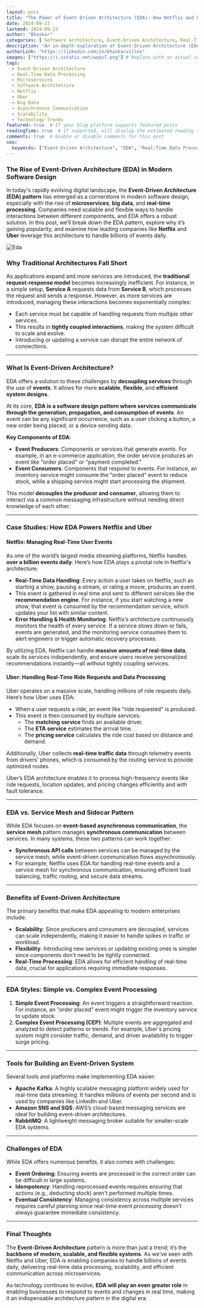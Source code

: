 ```yaml
---
layout: post
title: "The Power of Event-Driven Architecture (EDA): How Netflix and Uber Handle Billions of Events Daily"
date: 2024-09-23
lastmod: 2024-09-23
author: "Bhaskar"
categories: [ Software Architecture, Event-Driven Architecture, Real-Time Data Processing, Microservices, Technology ]
description: "An in-depth exploration of Event-Driven Architecture (EDA) and its growing importance in modern software design, featuring case studies from Netflix and Uber on how they manage billions of events daily."
authorLink: "https://linkedin.com/in/bhaskarvilles"
images: ["https://i.sstatic.net/wopu7.png"] # Replace with an actual image link relevant to EDA
tags:
  - Event-Driven Architecture
  - Real-Time Data Processing
  - Microservices
  - Software Architecture
  - Netflix
  - Uber
  - Big Data
  - Asynchronous Communication
  - Scalability
  - Technology Trends
featured: true  # If your blog platform supports featured posts
readingTime: true  # If supported, will display the estimated reading time
comments: true  # Enable or disable comments for this post
seo:
  keywords: ["Event-Driven Architecture", "EDA", "Real-Time Data Processing", "Microservices Architecture", "Netflix Case Study", "Uber Case Study", "Scalability in Software", "Big Data Processing", "Asynchronous Communication"]
---
```


### **The Rise of Event-Driven Architecture (EDA) in Modern Software Design**

In today's rapidly evolving digital landscape, the **Event-Driven Architecture (EDA) pattern** has emerged as a cornerstone in modern software design, especially with the rise of **microservices**, **big data**, and **real-time processing**. Companies need scalable and flexible ways to handle interactions between different components, and EDA offers a robust solution. In this post, we’ll break down the EDA pattern, explore why it’s gaining popularity, and examine how leading companies like **Netflix** and **Uber** leverage this architecture to handle billions of events daily.

![Eda](https://i.sstatic.net/wopu7.png)

### **Why Traditional Architectures Fall Short**

As applications expand and more services are introduced, the **traditional request-response model** becomes increasingly inefficient. For instance, in a simple setup, **Service A** requests data from **Service B**, which processes the request and sends a response. However, as more services are introduced, managing these interactions becomes exponentially complex:

- Each service must be capable of handling requests from multiple other services.
- This results in **tightly coupled interactions**, making the system difficult to scale and evolve.
- Introducing or updating a service can disrupt the entire network of connections.

---

### **What Is Event-Driven Architecture?**

EDA offers a solution to these challenges by **decoupling services** through the use of **events**. It allows for more **scalable**, **flexible**, and **efficient system designs**. 

At its core, **EDA is a software design pattern where services communicate through the generation, propagation, and consumption of events**. An event can be any significant occurrence, such as a user clicking a button, a new order being placed, or a device sending data.

**Key Components of EDA**:
- **Event Producers**: Components or services that generate events. For example, in an e-commerce application, the order service produces an event like "order placed" or "payment completed."
- **Event Consumers**: Components that respond to events. For instance, an inventory service might consume the "order placed" event to reduce stock, while a shipping service might start processing the shipment.

This model **decouples the producer and consumer**, allowing them to interact via a common messaging infrastructure without needing direct knowledge of each other.

---

### **Case Studies: How EDA Powers Netflix and Uber**

#### **Netflix: Managing Real-Time User Events**

As one of the world’s largest media streaming platforms, Netflix handles **over a billion events daily**. Here’s how EDA plays a pivotal role in Netflix's architecture:

- **Real-Time Data Handling**: Every action a user takes on Netflix, such as starting a show, pausing a stream, or rating a movie, produces an event.
- This event is gathered in real time and sent to different services like the **recommendation engine**. For instance, if you start watching a new show, that event is consumed by the recommendation service, which updates your list with similar content.
- **Error Handling & Health Monitoring**: Netflix’s architecture continuously monitors the health of every service. If a service slows down or fails, events are generated, and the monitoring service consumes them to alert engineers or trigger automatic recovery processes.

By utilizing EDA, Netflix can handle **massive amounts of real-time data**, scale its services independently, and ensure users receive personalized recommendations instantly—all without tightly coupling services.

#### **Uber: Handling Real-Time Ride Requests and Data Processing**

Uber operates on a massive scale, handling millions of ride requests daily. Here’s how Uber uses EDA:

- When a user requests a ride, an event like "ride requested" is produced.
- This event is then consumed by multiple services:
  - The **matching service** finds an available driver.
  - The **ETA service** estimates the arrival time.
  - The **pricing service** calculates the ride cost based on distance and demand.
  
Additionally, Uber collects **real-time traffic data** through telemetry events from drivers' phones, which is consumed by the routing service to provide optimized routes.

Uber’s EDA architecture enables it to process high-frequency events like ride requests, location updates, and pricing changes efficiently and with fault tolerance.

---

### **EDA vs. Service Mesh and Sidecar Pattern**

While EDA focuses on **event-based asynchronous communication**, the **service mesh** pattern manages **synchronous communication** between services. In many systems, these two patterns can work together:

- **Synchronous API calls** between services can be managed by the service mesh, while event-driven communication flows asynchronously.
- For example, Netflix uses EDA for handling real-time events and a service mesh for synchronous communication, ensuring efficient load balancing, traffic routing, and secure data streams.

---

### **Benefits of Event-Driven Architecture**

The primary benefits that make EDA appealing to modern enterprises include:

- **Scalability**: Since producers and consumers are decoupled, services can scale independently, making it easier to handle spikes in traffic or workload.
- **Flexibility**: Introducing new services or updating existing ones is simpler since components don't need to be tightly connected.
- **Real-Time Processing**: EDA allows for efficient handling of real-time data, crucial for applications requiring immediate responses.

---

### **EDA Styles: Simple vs. Complex Event Processing**

1. **Simple Event Processing**: An event triggers a straightforward reaction. For instance, an "order placed" event might trigger the inventory service to update stock.
2. **Complex Event Processing (CEP)**: Multiple events are aggregated and analyzed to detect patterns or trends. For example, Uber's pricing system might consider traffic, demand, and driver availability to trigger surge pricing.

---

### **Tools for Building an Event-Driven System**

Several tools and platforms make implementing EDA easier:

- **Apache Kafka**: A highly scalable messaging platform widely used for real-time data streaming. It handles millions of events per second and is used by companies like LinkedIn and Uber.
- **Amazon SNS and SQS**: AWS’s cloud-based messaging services are ideal for building event-driven architectures.
- **RabbitMQ**: A lightweight messaging broker suitable for smaller-scale EDA systems.

---

### **Challenges of EDA**

While EDA offers numerous benefits, it also comes with challenges:

- **Event Ordering**: Ensuring events are processed in the correct order can be difficult in large systems.
- **Idempotency**: Handling reprocessed events requires ensuring that actions (e.g., deducting stock) aren't performed multiple times.
- **Eventual Consistency**: Managing consistency across multiple services requires careful planning since real-time event processing doesn’t always guarantee immediate consistency.

---

### **Final Thoughts**

The **Event-Driven Architecture** pattern is more than just a trend; it’s the **backbone of modern, scalable, and flexible systems**. As we've seen with Netflix and Uber, EDA is enabling companies to handle billions of events daily, delivering real-time data processing, scalability, and efficient communication across microservices.

As technology continues to evolve, **EDA will play an even greater role** in enabling businesses to respond to events and changes in real time, making it an indispensable architecture pattern in the digital era.